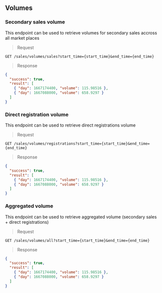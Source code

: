 ## Volumes

### Secondary sales volume

This endpoint can be used to retrieve volumes for secondary sales accross all market places

> Request

```
GET /sales/volumes/sales?start_time={start_time}&end_time={end_time}
```

> Response

```json
{
  "success": true,
  "result": [
    { "day": 1667174400, "volume": 115.98516 },
    { "day": 1667088000, "volume": 658.9297 }
  ]
}
```

### Direct registration volume

This endpoint can be used to retrieve direct registrations volume

> Request

```
GET /sales/volumes/registrations?start_time={start_time}&end_time={end_time}
```

> Response

```json
{
  "success": true,
  "result": [
    { "day": 1667174400, "volume": 115.98516 },
    { "day": 1667088000, "volume": 658.9297 }
  ]
}
```

### Aggregated volume

This endpoint can be used to retrieve aggregated volume (secondary sales + direct registrations)

> Request

```
GET /sales/volumes/all?start_time={start_time}&end_time={end_time}
```

> Response

```json
{
  "success": true,
  "result": [
    { "day": 1667174400, "volume": 115.98516 },
    { "day": 1667088000, "volume": 658.9297 }
  ]
}
```
